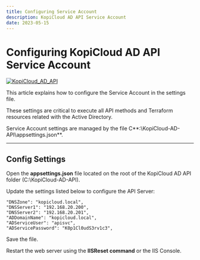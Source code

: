 ```yaml
---
title: Configuring Service Account
description: KopiCloud AD API Service Account
date: 2023-05-15
---
```


# Configuring KopiCloud AD API Service Account
[![KopiCloud_AD_API](https://img.shields.io/badge/kopiCloud_ad-v1.0+-blueviolet.svg)](https://adapi.kopicloud.com)

This article explains how to configure the Service Account in the settings file.

These settings are critical to execute all API methods and Terraform resources related with the Active Directory.

Service Account settings are managed by the file C**:\KopiCloud-AD-API\appsettings.json**.

----

## Config Settings

Open the **appsettings.json** file located on the root of the KopiCloud AD API folder (C:\KopiCloud-AD-API).

Update the settings listed below to configure the API Server:

```
"DNSZone": "kopicloud.local",
"DNSServer1": "192.168.20.200",
"DNSServer2": "192.168.20.201",
"ADDomainName": "kopicloud.local",
"ADServiceUser": "apisvc",
"ADServicePassword": "K0p1Cl0udS3rv1c3",
```

Save the file.

Restart the web server using the **IISReset command** or the IIS Console.

